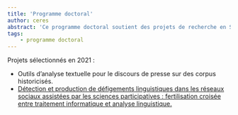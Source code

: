 ```yaml
---
title: 'Programme doctoral'
author: ceres
abstract: 'Ce programme doctoral soutient des projets de recherche en Sciences Humaines et Sociales désireux de recourir aux outils informatiques pour étudier des terrains numériques ; collecter, explorer, analyser, annoter ou publier des corpus numériques et numérisés.'
tags:
    - programme doctoral
---
```


Projets sélectionnés en 2021 :

- Outils d’analyse textuelle pour le discours de presse sur des corpus historicisés.
- [Détection et production de défigements linguistiques dans les réseaux sociaux assistées par les sciences participatives : fertilisation croisée entre traitement informatique et analyse linguistique.](../2021-07-27_these_defigement/)
